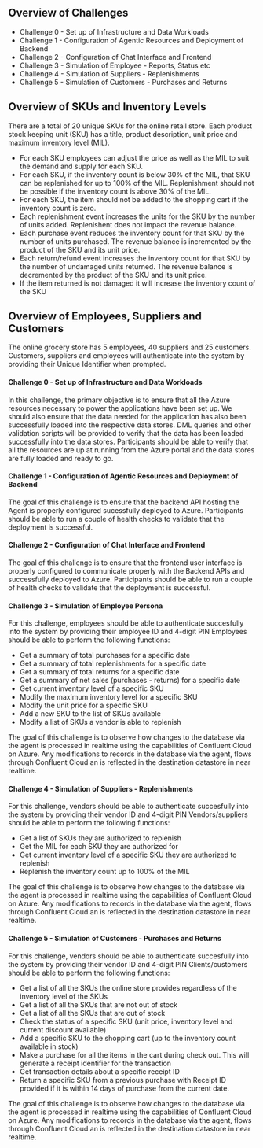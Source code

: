 ## Overview of Challenges
- Challenge 0 - Set up of Infrastructure and Data Workloads
- Challenge 1 - Configuration of Agentic Resources and Deployment of Backend 
- Challenge 2 - Configuration of Chat Interface and Frontend
- Challenge 3 - Simulation of Employee - Reports, Status etc
- Challenge 4 - Simulation of Suppliers - Replenishments
- Challenge 5 - Simulation of Customers - Purchases and Returns

## Overview of SKUs and Inventory Levels

There are a total of 20 unique SKUs for the online retail store. Each product stock keeping unit (SKU) has a title, product description, unit price and maximum inventory level (MIL).

- For each SKU employees can adjust the price as well as the MIL to suit the demand and supply for each SKU.
- For each SKU, if the inventory count is below 30% of the MIL, that SKU can be replenished for up to 100% of the MIL. Replenishment should not be possible if the inventory count is above 30% of the MIL.
- For each SKU, the item should not be added to the shopping cart if the inventory count is zero.
- Each replenishment event increases the units for the SKU by the number of units added. Replenishent does not impact the revenue balance.
- Each purchase event reduces the inventory count for that SKU by the number of units purchased. The revenue balance is incremented by the product of the SKU and its unit price.
- Each return/refund event increases the inventory count for that SKU by the number of undamaged units returned. The revenue balance is decremented by the product of the SKU and its unit price.
- If the item returned is not damaged it will increase the inventory count of the SKU

## Overview of Employees, Suppliers and Customers
The online grocery store has 5 employees, 40 suppliers and 25 customers.
Customers, suppliers and employees will authenticate into the system by providing their Unique Identifier when prompted.

#### Challenge 0 - Set up of Infrastructure and Data Workloads
In this challenge, the primary objective is to ensure that all the Azure resources necessary to power the applications have been set up. 
We should also ensure that the data needed for the application has also been successfully loaded into the respective data stores.
DML queries and other validation scripts will be provided to verify that the data has been loaded successfully into the data stores.
Participants should be able to verify that all the resources are up at running from the Azure portal and the data stores are fully loaded and ready to go.

#### Challenge 1 - Configuration of Agentic Resources and Deployment of Backend
The goal of this challenge is to ensure that the backend API hosting the Agent is properly configured sucessfully deployed to Azure.
Participants should be able to run a couple of health checks to validate that the deployment is successful.

#### Challenge 2 - Configuration of Chat Interface and Frontend
The goal of this challenge is to ensure that the frontend user interface is properly configured to communicate properly with the Backend APIs and successfully deployed to Azure.
Participants should be able to run a couple of health checks to validate that the deployment is successful.

#### Challenge 3 - Simulation of Employee Persona
For this challenge, employees should be able to authenticate succesfully into the system by providing their employee ID and 4-digit PIN
Employees should be able to perform the following functions:
- Get a summary of total purchases for a specific date
- Get a summary of total replenishments for a specific date
- Get a summary of total returns for a specific date
- Get a summary of net sales (purchases - returns) for a specific date
- Get current inventory level of a specific SKU
- Modify the maximum inventory level for a specific SKU
- Modify the unit price for a specific SKU
- Add a new SKU to the list of SKUs available
- Modify a list of SKUs a vendor is able to replenish

The goal of this challenge is to observe how changes to the database via the agent is processed in realtime using the capabilities of Confluent Cloud on Azure.
Any modifications to records in the database via the agent, flows through Confluent Cloud an is reflected in the destination datastore in near realtime.

#### Challenge 4 - Simulation of Suppliers - Replenishments
For this challenge, vendors should be able to authenticate succesfully into the system by providing their vendor ID and 4-digit PIN
Vendors/suppliers should be able to perform the following functions:
- Get a list of SKUs they are authorized to replenish
- Get the MIL for each SKU they are authorized for
- Get current inventory level of a specific SKU they are authorized to replenish
- Replenish the inventory count up to 100% of the MIL

The goal of this challenge is to observe how changes to the database via the agent is processed in realtime using the capabilities of Confluent Cloud on Azure.
Any modifications to records in the database via the agent, flows through Confluent Cloud an is reflected in the destination datastore in near realtime.


#### Challenge 5 - Simulation of Customers - Purchases and Returns
For this challenge, vendors should be able to authenticate succesfully into the system by providing their vendor ID and 4-digit PIN
Clients/customers should be able to perform the following functions:
- Get a list of all the SKUs the online store provides regardless of the inventory level of the SKUs
- Get a list of all the SKUs that are not out of stock
- Get a list of all the SKUs that are out of stock
- Check the status of a specific SKU (unit price, inventory level and current discount available)
- Add a specific SKU to the shopping cart (up to the inventory count available in stock)
- Make a purchase for all the items in the cart during check out. This will generate a receipt identifier for the transaction
- Get transaction details about a specific receipt ID
- Return a specific SKU from a previous purchase with Receipt ID provided if it is within 14 days of purchase from the current date.

The goal of this challenge is to observe how changes to the database via the agent is processed in realtime using the capabilities of Confluent Cloud on Azure.
Any modifications to records in the database via the agent, flows through Confluent Cloud an is reflected in the destination datastore in near realtime.
